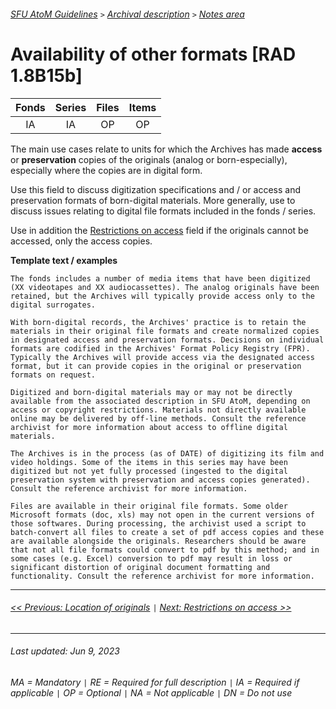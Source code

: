 ###### [SFU AtoM Guidelines](../README.md) `>` [Archival description](overview.md) `>` [Notes area](overview.md#notes-area)

# Availability of other formats [RAD 1.8B15b]
| Fonds 	| Series 	| Files 	| Items 	|
|:-----:	|:------:	|:-----:	|:-----:	|
|   IA    |   IA    |   OP  	|   OP  	|

The main use cases relate to units for which the Archives has made **access** or **preservation** copies of the originals (analog or born-especially), especially where the copies are in digital form.

Use this field to discuss digitization specifications and / or access and preservation formats of born-digital materials. More generally, use to discuss issues relating to digital file formats included in the fonds / series.

Use in addition the [Restrictions on access](restrictions-on-access.md) field if the originals cannot be accessed, only the access copies.

**Template text / examples**

`The fonds includes a number of media items that have been digitized (XX videotapes and XX audiocassettes). The analog originals have been retained, but the Archives will typically provide access only to the digital surrogates.`

`With born-digital records, the Archives' practice is to retain the materials in their original file formats and create normalized copies in designated access and preservation formats. Decisions on individual formats are codified in the Archives' Format Policy Registry (FPR). Typically the Archives will provide access via the designated access format, but it can provide copies in the original or preservation formats on request.`

`Digitized and born-digital materials may or may not be directly available from the associated description in SFU AtoM, depending on access or copyright restrictions. Materials not directly available online may be delivered by off-line methods. Consult the reference archivist for more information about access to offline digital materials.`

`The Archives is in the process (as of DATE) of digitizing its film and video holdings. Some of the items in this series may have been digitized but not yet fully processed (ingested to the digital preservation system with preservation and access copies generated). Consult the reference archivist for more information.`

```
Files are available in their original file formats. Some older Microsoft formats (doc, xls) may not open in the current versions of those softwares. During processing, the archivist used a script to batch-convert all files to create a set of pdf access copies and these are available alongside the originals. Researchers should be aware that not all file formats could convert to pdf by this method; and in some cases (e.g. Excel) conversion to pdf may result in loss or significant distortion of original document formatting and functionality. Consult the reference archivist for more information.
```

---
###### [<< Previous: Location of originals](location-of-originals.md) `|` [Next: Restrictions on access >>](restrictions-on-access.md)
---
###### Last updated: Jun 9, 2023
###### MA = Mandatory `|` RE = Required for full description `|` IA = Required if applicable `|` OP = Optional `|` NA = Not applicable `|` DN = Do not use
